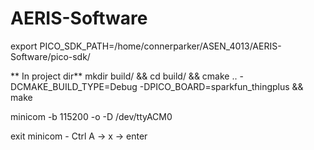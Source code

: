 # AERIS-Software

export PICO_SDK_PATH=/home/connerparker/ASEN_4013/AERIS-Software/pico-sdk/

** In project dir**
mkdir build/ && cd build/ && cmake .. -DCMAKE_BUILD_TYPE=Debug -DPICO_BOARD=sparkfun_thingplus && make

minicom -b 115200 -o -D /dev/ttyACM0

exit minicom - Ctrl A -> x -> enter
